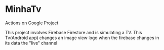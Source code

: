 # MinhaTv
Actions on Google Project

This project involves Firebase Firestore and is simulating a TV. This Tv(Android app) changes an image view logo when the firebase changes in its data the "live" channel